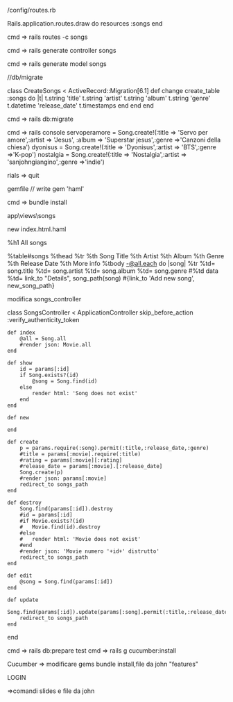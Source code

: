 /config/routes.rb

Rails.application.routes.draw do
  resources :songs
end

cmd => rails routes -c songs

cmd => rails generate controller songs

cmd => rails generate model songs

//db/migrate

class CreateSongs < ActiveRecord::Migration[6.1]
  def change
    create_table :songs do |t|
      t.string 'title'
      t.string 'artist'
      t.string 'album'
      t.string 'genre'
      t.datetime 'release_date'
      t.timestamps
    end
  end
end


cmd => rails db:migrate

cmd => rails console
servoperamore = Song.create!(:title => 'Servo per amore',:artist => 'Jesus', :album => 'Superstar jesus',:genre =>'Canzoni della chiesa')
dyonisus = Song.create!(:title => 'Dyonisus',:artist => 'BTS',:genre =>'K-pop')
nostalgia = Song.create!(:title => 'Nostalgia',:artist => 'sanjohngiangino',:genre =>'indie')

rials => quit


gemfile // write gem 'haml'

cmd => bundle install

app\views\songs

new index.html.haml

%h1 All songs

%table#songs
 %thead
  %tr
   %th Song Title
   %th Artist
   %th Album
   %th Genre
   %th Release Date
   %th More info
 %tbody
  -@all.each do |song|
   %tr
    %td= song.title
    %td= song.artist
    %td= song.album
    %td= song.genre
    #%td data
    %td= link_to "Details", song_path(song)
 #{link_to 'Add new song', new_song_path}


modifica songs_controller

class SongsController < ApplicationController
	skip_before_action :verify_authenticity_token
	
	def index
		@all = Song.all
		#render json: Movie.all
	end
	
	def show
		id = params[:id]
		if Song.exists?(id)
			@song = Song.find(id)
		else 
			render html: 'Song does not exist'
		end
	end
	
	def new
	
	end
	
	def create
		p = params.require(:song).permit(:title,:release_date,:genre)
		#title = params[:movie].require(:title)
		#rating = params[:movie][:rating]
		#release_date = params[:movie].[:release_date]
		Song.create(p)
		#render json: params[:movie]
		redirect_to songs_path
	end
	
	def destroy
		Song.find(params[:id]).destroy
		#id = params[:id]
		#if Movie.exists?(id)
		#	Movie.find(id).destroy
		#else 
		#	render html: 'Movie does not exist'
		#end
		#render json: 'Movie numero '+id+' distrutto'
		redirect_to songs_path
	end
	
	def edit
		@song = Song.find(params[:id])
	end
	
	def update
		Song.find(params[:id]).update(params[:song].permit(:title,:release_date,:genre))
		redirect_to songs_path
	end

end


cmd => rails db:prepare test
cmd => rails g cucumber:install

Cucumber => modificare gems bundle install,file da john "features"

LOGIN

=>comandi slides e file da john


